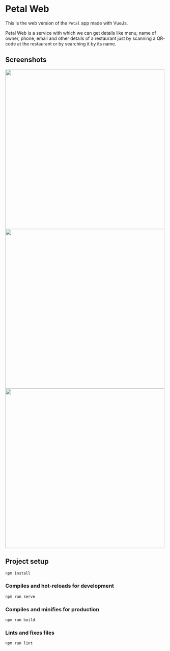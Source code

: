 # Petal Web

This is the web version of the `Petal` app made with VueJs.

Petal Web is a service with which we can get details like menu, name of owner, phone, email and other details of a restaurant just by scanning a QR-code at the restaurant or by searching it by its name.

## Screenshots

<p float="left">
  <img src="https://imgur.com/yWwjE9G.png" height="500">
  <img src="https://imgur.com/z5GT0zb.png" height="500">
  <img src="https://imgur.com/V8gq46s.png" height="500">
</p>

## Project setup
```
npm install
```

### Compiles and hot-reloads for development
```
npm run serve
```

### Compiles and minifies for production
```
npm run build
```

### Lints and fixes files
```
npm run lint
```
